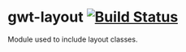 # gwt-layout [![Build Status][travis-img]][travis]

Module used to include layout classes.

[travis]: https://travis-ci.org/frankhossfeld/gwt-aria
[travis-img]: https://travis-ci.org/frankhossfeld/gwt-aria.svg?branch=master
